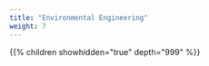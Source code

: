 ```yaml
---
title: "Environmental Engineering"
weight: 7
---
```


{{% children showhidden="true" depth="999" %}}
